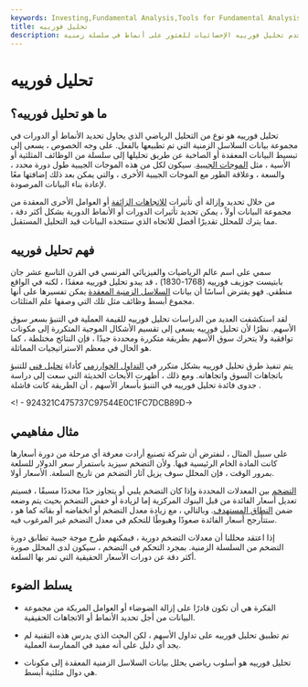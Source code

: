 ```yaml
---
keywords: Investing,Fundamental Analysis,Tools for Fundamental Analysis,Tools
title: تحليل فورييه
description: يستخدم تحليل فورييه الإحصائيات للعثور على أنماط في سلسلة زمنية.
---
```


# تحليل فورييه
## ما هو تحليل فورييه؟

تحليل فورييه هو نوع من التحليل الرياضي الذي يحاول تحديد الأنماط أو الدورات في مجموعة بيانات السلاسل الزمنية التي تم تطبيعها بالفعل. على وجه الخصوص ، يسعى إلى تبسيط البيانات المعقدة أو الصاخبة عن طريق تحليلها إلى سلسلة من الوظائف المثلثية أو الأسية ، مثل [الموجات الجيبية](/sinewave). سيكون لكل من هذه الموجات الجيبية طول دورة محدد ، والسعة ، وعلاقة الطور مع الموجات الجيبية الأخرى ، والتي يمكن بعد ذلك إضافتها معًا لإعادة بناء البيانات المرصودة.

من خلال تحديد وإزالة أي تأثيرات [للاتجاهات الزائفة](/trendanalysis) أو العوامل الأخرى المعقدة من مجموعة البيانات أولاً ، يمكن تحديد تأثيرات الدورات أو الأنماط الدورية بشكل أكثر دقة ، مما يترك للمحلل تقديرًا أفضل للاتجاه الذي ستتخذه البيانات قيد التحليل المستقبل.

## فهم تحليل فورييه

سمي على اسم عالم الرياضيات والفيزيائي الفرنسي في القرن التاسع عشر جان بابتيست جوزيف فورييه (1768-1830) ، قد يبدو تحليل فورييه معقدًا ، لكنه في الواقع منطقي. فهو يفترض أساسًا أن بيانات [السلاسل الزمنية المعقدة](/timeseries) يمكن تفسيرها على أنها مجموع أبسط وظائف مثل تلك التي وصفها علم المثلثات.

لقد استكشفت العديد من الدراسات تحليل فورييه للقيمة العملية في التنبؤ بسعر سوق الأسهم. نظرًا لأن تحليل فورييه يسعى إلى تقسيم الأشكال الموجية المتكررة إلى مكونات توافقية ولا يتحرك سوق الأسهم بطريقة متكررة ومحددة جيدًا ، فإن النتائج مختلطة ، كما هو الحال في معظم الاستراتيجيات المماثلة.

يتم تنفيذ طرق تحليل فورييه بشكل متكرر في [التداول الخوارزمي](/algorithmictrading) كأداة [تحليل فني](/technicalanalysis) للتنبؤ باتجاهات السوق واتجاهاته. ومع ذلك ، أظهرت الأبحاث الحديثة التي سعت إلى دراسة جدوى فائدة تحليل فورييه في التنبؤ بأسعار الأسهم ، أن الطريقة كانت فاشلة .

<! - 924321C475737C97544E0C1FC7DCB89D->

## مثال مفاهيمي

على سبيل المثال ، لنفترض أن شركة تصنيع أرادت معرفة أي مرحلة من دورة أسعارها كانت المادة الخام الرئيسية فيها. ولأن التضخم سيزيد باستمرار سعر الدولار للسلعة بمرور الوقت ، فإن المحلل سوف يزيل آثار التضخم من تاريخ السلعة. الأسعار أولا.

[التضخم](/inflation) بين المعدلات المحددة وإذا كان التضخم يلبي أو يتجاوز حدًا محددًا مسبقًا ، فسيتم تعديل أسعار الفائدة من قبل البنوك المركزية إما لزيادة أو خفض التضخم بحيث يتم وضعه ضمن [النطاق المستهدف](/inflation_targeting). وبالتالي ، مع زيادة معدل التضخم أو انخفاضه أو بقائه كما هو ، ستتأرجح أسعار الفائدة صعودًا وهبوطًا للتحكم في معدل التضخم غير المرغوب فيه.

إذا اعتقد محللنا أن معدلات التضخم دورية ، فيمكنهم طرح موجة جيبية تطابق دورة التضخم من السلسلة الزمنية. بمجرد التحكم في التضخم ، سيكون لدى المحلل صورة أكثر دقة عن دورات الأسعار الحقيقية التي تمر بها السلعة.

## يسلط الضوء

- الفكرة هي أن تكون قادرًا على إزالة الضوضاء أو العوامل المربكة من مجموعة البيانات من أجل تحديد الأنماط أو الاتجاهات الحقيقية.

- تم تطبيق تحليل فورييه على تداول الأسهم ، لكن البحث الذي يدرس هذه التقنية لم يجد أي دليل على أنه مفيد في الممارسة العملية.

- تحليل فورييه هو أسلوب رياضي يحلل بيانات السلاسل الزمنية المعقدة إلى مكونات هي دوال مثلثية أبسط.

